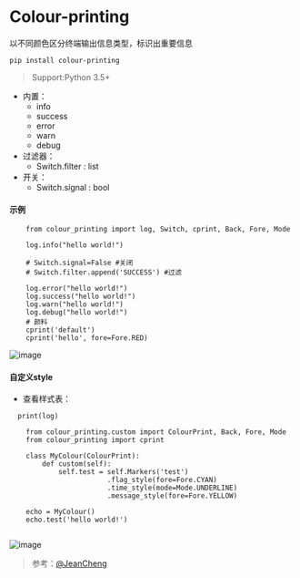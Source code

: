 # Colour-printing
以不同颜色区分终端输出信息类型，标识出重要信息
```
pip install colour-printing
```
> Support:Python 3.5+
- 内置： 
  - info 
  - success 
  - error 
  - warn
  - debug
- 过滤器：
  - Switch.filter : list
- 开关：
  - Switch.signal : bool
#### 示例
```
    from colour_printing import log, Switch, cprint, Back, Fore, Mode
    
    log.info("hello world!")

    # Switch.signal=False #关闭
    # Switch.filter.append('SUCCESS') #过滤
    
    log.error("hello world!")
    log.success("hello world!")
    log.warn("hello world!")
    log.debug("hello world!")
    # 颜料
    cprint('default')
    cprint('hello', fore=Fore.RED)

```
![image](https://github.com/Faithforus/Colour-printing/blob/master/default.png)
#### 自定义style
- 查看样式表： 
```
  print(log)
```
```
    from colour_printing.custom import ColourPrint, Back, Fore, Mode
    from colour_printing import cprint
    
    class MyColour(ColourPrint):
        def custom(self):
            self.test = self.Markers('test')
                        .flag_style(fore=Fore.CYAN)
                        .time_style(mode=Mode.UNDERLINE)
                        .message_style(fore=Fore.YELLOW)
    
    echo = MyColour()
    echo.test('hello world!')


```

![image](https://github.com/Faithforus/Colour-printing/blob/master/style.png)


> 参考：[@JeanCheng](https://blog.csdn.net/gatieme/article/details/45439671)

